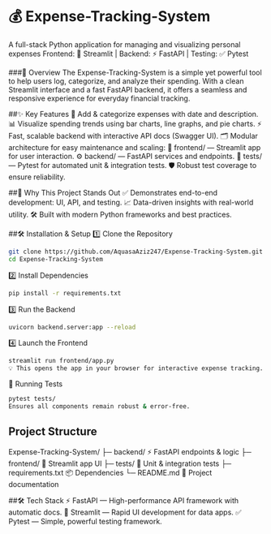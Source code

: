 # 💰 Expense-Tracking-System
A full-stack Python application for managing and visualizing personal expenses
Frontend: 🎨 Streamlit | Backend: ⚡ FastAPI | Testing: ✅ Pytest

###📌 Overview
The Expense-Tracking-System is a simple yet powerful tool to help users log, categorize, and analyze their spending. With a clean Streamlit interface and a fast FastAPI backend, it offers a seamless and responsive experience for everyday financial tracking.

##✨ Key Features
📝 Add & categorize expenses with date and description.
📊 Visualize spending trends using bar charts, line graphs, and pie charts.
⚡ Fast, scalable backend with interactive API docs (Swagger UI).
🗂 Modular architecture for easy maintenance and scaling:
🎨 frontend/ — Streamlit app for user interaction.
⚙️ backend/ — FastAPI services and endpoints.
🧪 tests/ — Pytest for automated unit & integration tests.
🛡 Robust test coverage to ensure reliability.

##🚀 Why This Project Stands Out
✅ Demonstrates end-to-end development: UI, API, and testing.
📈 Data-driven insights with real-world utility.
🛠 Built with modern Python frameworks and best practices.

##🛠 Installation & Setup
1️⃣ Clone the Repository
```bash
git clone https://github.com/AquasaAziz247/Expense-Tracking-System.git
cd Expense-Tracking-System
```
2️⃣ Install Dependencies
```bash
pip install -r requirements.txt
```
3️⃣ Run the Backend
```bash
uvicorn backend.server:app --reload
```
4️⃣ Launch the Frontend
```bash
streamlit run frontend/app.py
💡 This opens the app in your browser for interactive expense tracking.
```
🧪 Running Tests
```bash
pytest tests/
Ensures all components remain robust & error-free.
```

## Project Structure

Expense-Tracking-System/
├─ backend/       ⚡ FastAPI endpoints & logic
├─ frontend/      🎨 Streamlit app UI
├─ tests/         🧪 Unit & integration tests
├─ requirements.txt 📦 Dependencies
└─ README.md       📄 Project documentation

##🛠 Tech Stack
⚡ FastAPI — High-performance API framework with automatic docs.
🎨 Streamlit — Rapid UI development for data apps.
✅ Pytest — Simple, powerful testing framework.
